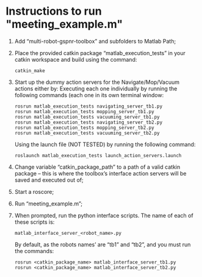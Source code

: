 # Instructions to run "meeting_example.m"

1. Add “multi-robot-gspnr-toolbox” and subfolders to Matlab Path;
2. Place the provided catkin package “matlab_execution_tests” in your catkin workspace and build using the command:
    ~~~
    catkin_make
    ~~~
3. Start up the dummy action servers for the Navigate/Mop/Vacuum actions either by:
     Executing each one individually by running the following commands (each one in its own terminal window:
    ~~~
    rosrun matlab_execution_tests navigating_server_tb1.py
    rosrun matlab_execution_tests mopping_server_tb1.py
    rosrun matlab_execution_tests vacuuming_server_tb1.py
    rosrun matlab_execution_tests navigating_server_tb2.py
    rosrun matlab_execution_tests mopping_server_tb2.py
    rosrun matlab_execution_tests vacuuming_server_tb2.py
    ~~~

    Using the launch file (NOT TESTED) by running the following command:
    ~~~
    roslaunch matlab_execution_tests launch_action_servers.launch
    ~~~

4. Change variable “catkin_package_path” to a path of a valid catkin package – this is where the toolbox’s interface action servers will be saved and executed out of;
5. Start a roscore;
6. Run “meeting_example.m”;
7. When prompted, run the python interface scripts. The name of each of these scripts is:
    ~~~
    matlab_interface_server_<robot_name>.py
    ~~~
    By default, as the robots names’ are “tb1” and “tb2”, and you must run the commands:
    ~~~
    rosrun <catkin_package_name> matlab_interface_server_tb1.py
    rosrun <catkin_package_name> matlab_interface_server_tb2.py
    ~~~
